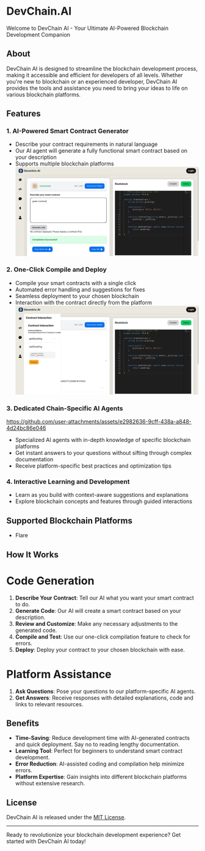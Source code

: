 # DevChain.AI

Welcome to DevChain AI - Your Ultimate AI-Powered Blockchain Development Companion

## About

DevChain AI is designed to streamline the blockchain development process, making it accessible and efficient for developers of all levels. Whether you're new to blockchain or an experienced developer, DevChain AI provides the tools and assistance you need to bring your ideas to life on various blockchain platforms.

## Features

### 1. AI-Powered Smart Contract Generator

- Describe your contract requirements in natural language
- Our AI agent will generate a fully functional smart contract based on your description
- Supports multiple blockchain platforms
  ![img.png](assets/img.png)

### 2. One-Click Compile and Deploy

- Compile your smart contracts with a single click
- Automated error handling and suggestions for fixes
- Seamless deployment to your chosen blockchain
- Interaction with the contract directly from the platform
  ![img_1.png](assets/img_1.png)

### 3. Dedicated Chain-Specific AI Agents

https://github.com/user-attachments/assets/e2982636-9cff-438a-a848-4d24bc86e046

- Specialized AI agents with in-depth knowledge of specific blockchain platforms
- Get instant answers to your questions without sifting through complex documentation
- Receive platform-specific best practices and optimization tips

### 4. Interactive Learning and Development

- Learn as you build with context-aware suggestions and explanations
- Explore blockchain concepts and features through guided interactions

## Supported Blockchain Platforms

- Flare

## How It Works

# Code Generation

1. **Describe Your Contract**: Tell our AI what you want your smart contract to do.
2. **Generate Code**: Our AI will create a smart contract based on your description.
3. **Review and Customize**: Make any necessary adjustments to the generated code.
4. **Compile and Test**: Use our one-click compilation feature to check for errors.
5. **Deploy**: Deploy your contract to your chosen blockchain with ease.

# Platform Assistance

1. **Ask Questions**: Pose your questions to our platform-specific AI agents.
2. **Get Answers**: Receive responses with detailed explanations, code and links to relevant resources.

## Benefits

- **Time-Saving**: Reduce development time with AI-generated contracts and quick deployment. Say no to reading lengthy documentation.
- **Learning Tool**: Perfect for beginners to understand smart contract development.
- **Error Reduction**: AI-assisted coding and compilation help minimize errors.
- **Platform Expertise**: Gain insights into different blockchain platforms without extensive research.

## License

DevChain AI is released under the [MIT License](LICENSE).

---

Ready to revolutionize your blockchain development experience? Get started with DevChain AI today!
